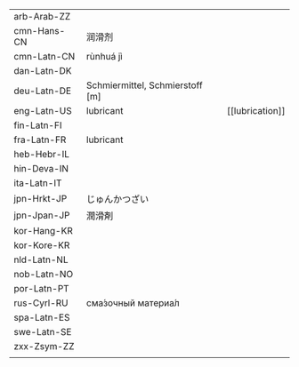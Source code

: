 | | | |
|-|-|-|
| arb-Arab-ZZ |  |  |
| cmn-Hans-CN | 润滑剂 |  |
| cmn-Latn-CN | rùnhuá jì |  |
| dan-Latn-DK |  |  |
| deu-Latn-DE | Schmiermittel, Schmierstoff [m] |  |
| eng-Latn-US | lubricant | [[lubrication]] |
| fin-Latn-FI |  |  |
| fra-Latn-FR | lubricant |  |
| heb-Hebr-IL |  |  |
| hin-Deva-IN |  |  |
| ita-Latn-IT |  |  |
| jpn-Hrkt-JP | じゅんかつざい |  |
| jpn-Jpan-JP | 潤滑剤 |  |
| kor-Hang-KR |  |  |
| kor-Kore-KR |  |  |
| nld-Latn-NL |  |  |
| nob-Latn-NO |  |  |
| por-Latn-PT |  |  |
| rus-Cyrl-RU | сма́зочный материа́л |  |
| spa-Latn-ES |  |  |
| swe-Latn-SE |  |  |
| zxx-Zsym-ZZ |  |  |
|  |  |  |